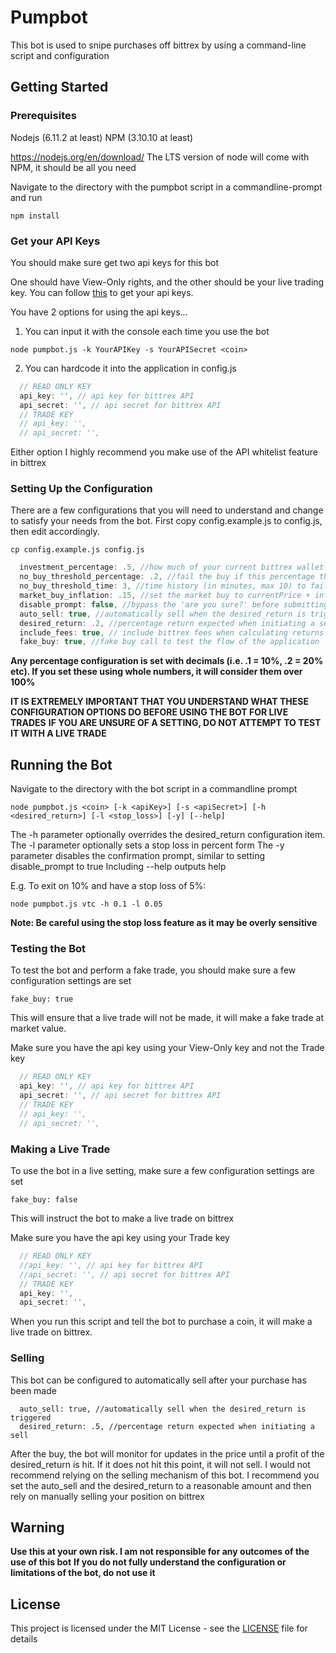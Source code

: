 # Pumpbot

This bot is used to snipe purchases off bittrex by using a command-line script and configuration

## Getting Started

### Prerequisites

Nodejs (6.11.2 at least)
NPM (3.10.10 at least)

https://nodejs.org/en/download/
The LTS version of node will come with NPM, it should be all you need

Navigate to the directory with the pumpbot script in a commandline-prompt and run
```
npm install
```

### Get your API Keys
You should make sure get two api keys for this bot

One should have View-Only rights, and the other should be your live trading key.
You can follow [this](https://coinigy.freshdesk.com/support/solutions/articles/1000087495-how-do-i-find-my-api-key-on-bittrex-com-) to get your api keys.

You have 2 options for using the api keys...
1. You can input it with the console each time you use the bot
```
node pumpbot.js -k YourAPIKey -s YourAPISecret <coin>
```
2. You can hardcode it into the application in config.js
```javascript
  // READ ONLY KEY
  api_key: '', // api key for bittrex API
  api_secret: '', // api secret for bittrex API
  // TRADE KEY
  // api_key: '',
  // api_secret: '',
```

Either option I highly recommend you make use of the API whitelist feature in bittrex

### Setting Up the Configuration

There are a few configurations that you will need to understand and change to satisfy your needs from the bot.
First copy config.example.js to config.js, then edit accordingly.

```
cp config.example.js config.js
```

```javascript
  investment_percentage: .5, //how much of your current bittrex wallet do you want to invest
  no_buy_threshold_percentage: .2, //fail the buy if this percentage threshold has passed
  no_buy_threshold_time: 3, //time history (in minutes, max 10) to fail the buy if threshold is passed
  market_buy_inflation: .15, //set the market buy to currentPrice + inflation percentage
  disable_prompt: false, //bypass the 'are you sure?' before submitting the buy
  auto_sell: true, //automatically sell when the desired_return is triggered
  desired_return: .2, //percentage return expected when initiating a sell
  include_fees: true, // include bittrex fees when calculating returns
  fake_buy: true, //fake buy call to test the flow of the application
```
**Any percentage configuration is set with decimals (i.e. .1 = 10%, .2 = 20% etc). If you set these using whole numbers, it will consider them over 100%** 

**IT IS EXTREMELY IMPORTANT THAT YOU UNDERSTAND WHAT THESE CONFIGURATION OPTIONS DO BEFORE USING THE BOT FOR LIVE TRADES**
**IF YOU ARE UNSURE OF A SETTING, DO NOT ATTEMPT TO TEST IT WITH A LIVE TRADE**

## Running the Bot

Navigate to the directory with the bot script in a commandline prompt
```
node pumpbot.js <coin> [-k <apiKey>] [-s <apiSecret>] [-h <desired_return>] [-l <stop_loss>] [-y] [--help]
```
The -h parameter optionally overrides the desired_return configuration item.
The -l parameter optionally sets a stop loss in percent form
The -y parameter disables the confirmation prompt, similar to setting disable_prompt to true
Including --help outputs help

E.g. To exit on 10% and have a stop loss of 5%:
```
node pumpbot.js vtc -h 0.1 -l 0.05
```
**Note: Be careful using the stop loss feature as it may be overly sensitive**

### Testing the Bot
To test the bot and perform a fake trade, you should make sure a few configuration settings are set

```
fake_buy: true
```
This will ensure that a live trade will not be made, it will make a fake trade at market value.

Make sure you have the api key using your View-Only key and not the Trade key

```javascript
  // READ ONLY KEY
  api_key: '', // api key for bittrex API
  api_secret: '', // api secret for bittrex API
  // TRADE KEY
  // api_key: '',
  // api_secret: '',
```
### Making a Live Trade

To use the bot in a live setting, make sure a few configuration settings are set

```
fake_buy: false
```
This will instruct the bot to make a live trade on bittrex


Make sure you have the api key using your Trade key

```javascript
  // READ ONLY KEY
  //api_key: '', // api key for bittrex API
  //api_secret: '', // api secret for bittrex API
  // TRADE KEY
  api_key: '',
  api_secret: '',
```
When you run this script and tell the bot to purchase a coin, it will make a live trade on bittrex.

### Selling
This bot can be configured to automatically sell after your purchase has been made
```
  auto_sell: true, //automatically sell when the desired_return is triggered
  desired_return: .5, //percentage return expected when initiating a sell
```
After the buy, the bot will monitor for updates in the price until a profit of the desired_return is hit. If it does not hit this point, it will not sell.
I would not recommend relying on the selling mechanism of this bot. I recommend you set the auto_sell and the desired_return to a reasonable amount and then rely on manually selling your position on bittrex

## Warning
**Use this at your own risk. I am not responsible for any outcomes of the use of this bot**
**If you do not fully understand the configuration or limitations of the bot, do not use it**

## License

This project is licensed under the MIT License - see the [LICENSE](LICENSE) file for details

